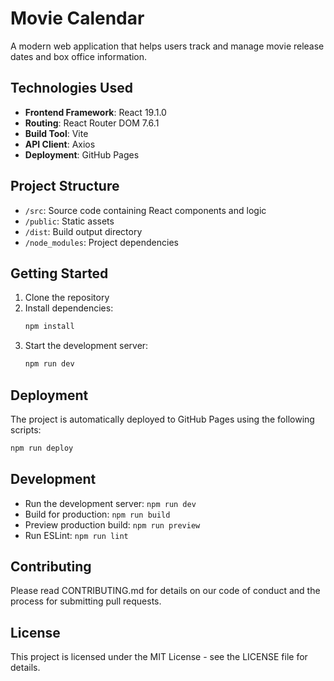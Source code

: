 # Movie Calendar

A modern web application that helps users track and manage movie release dates and box office information.

## Technologies Used

- **Frontend Framework**: React 19.1.0
- **Routing**: React Router DOM 7.6.1
- **Build Tool**: Vite
- **API Client**: Axios
- **Deployment**: GitHub Pages

## Project Structure

- `/src`: Source code containing React components and logic
- `/public`: Static assets
- `/dist`: Build output directory
- `/node_modules`: Project dependencies

## Getting Started

1. Clone the repository
2. Install dependencies:
   ```bash
   npm install
   ```
3. Start the development server:
   ```bash
   npm run dev
   ```

## Deployment

The project is automatically deployed to GitHub Pages using the following scripts:

```bash
npm run deploy
```

## Development

- Run the development server: `npm run dev`
- Build for production: `npm run build`
- Preview production build: `npm run preview`
- Run ESLint: `npm run lint`

## Contributing

Please read CONTRIBUTING.md for details on our code of conduct and the process for submitting pull requests.

## License

This project is licensed under the MIT License - see the LICENSE file for details.